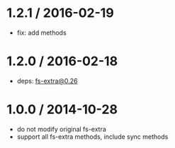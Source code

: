 
1.2.1 / 2016-02-19 
==================

  * fix: add methods

1.2.0 / 2016-02-18
==================

  * deps: fs-extra@0.26

1.0.0 / 2014-10-28
==================

  * do not modify original fs-extra
  * support all fs-extra methods, include sync methods
